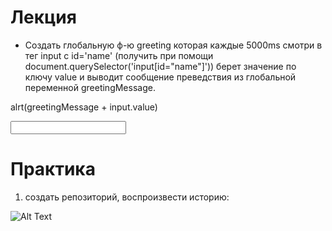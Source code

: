 # Лекция

* Cоздать глобальную ф-ю greeting которая каждые 5000ms смотри в тег input с id='name' 
 (получить при помощи document.querySelector('input[id="name"]')) берет значение по ключу value и выводит сообщение преведствия из глобальной переменной greetingMessage.

 alrt(greetingMessage + input.value)

 <input type="text" id="name">

 # Практика

1) создать репозиторий, воспроизвести историю:

![Alt Text](../../../src/images/img_2.png)
